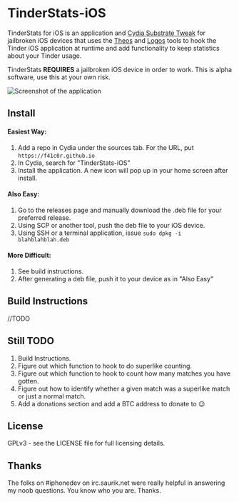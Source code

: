 # TinderStats-iOS
TinderStats for iOS is an application and [Cydia Substrate Tweak](http://iphonedevwiki.net/index.php/Cydia_Substrate) for jailbroken iOS devices that uses the [Theos](http://iphonedevwiki.net/index.php/Theos) and [Logos](http://iphonedevwiki.net/index.php/Logos) tools to hook the Tinder iOS application at runtime and add functionality to keep statistics about your Tinder usage.

TinderStats **REQUIRES** a jailbroken iOS device in order to work. This is alpha software, use this at your own risk.

![Screenshot of the application](https://raw.githubusercontent.com/f41c0r/TinderStats-iOS/master/screenshot.png)

## Install

#### Easiest Way:

1. Add a repo in Cydia under the sources tab. For the URL, put `https://f41c0r.github.io`
2. In Cydia, search for "TinderStats-iOS"
3. Install the application. A new icon will pop up in your home screen after install.

#### Also Easy:

1. Go to the releases page and manually download the .deb file for your preferred release.
2. Using SCP or another tool, push the deb file to your iOS device.
3. Using SSH or a terminal application, issue `sudo dpkg -i blahblahblah.deb`

#### More Difficult:

1. See build instructions.
2. After generating a deb file, push it to your device as in "Also Easy"

## Build Instructions

//TODO

## Still TODO

1. Build Instructions.
2. Figure out which function to hook to do superlike counting.
3. Figure out which function to hook to count how many matches you have gotten.
4. Figure out how to identify whether a given match was a superlike match or just a normal match.
5. Add a donations section and add a BTC address to donate to :wink:

## License

GPLv3 - see the LICENSE file for full licensing details.

## Thanks

The folks on #iphonedev on irc.saurik.net were really helpful in answering my noob questions. You know who you are. Thanks.
